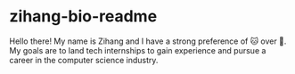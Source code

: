 # zihang-bio-readme

Hello there! My name is Zihang and I have a strong preference of 🐱 over 🐶. My goals are to land tech internships to gain experience and pursue a career in the computer science industry.
